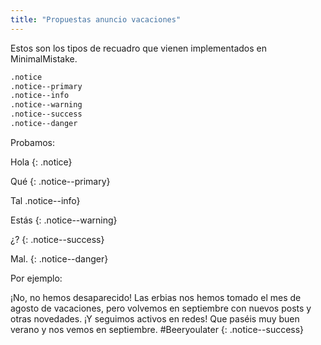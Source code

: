 ```yaml
---
title: "Propuestas anuncio vacaciones"
---
```


Estos son los tipos de recuadro que vienen implementados en MinimalMistake.

```markdown
.notice
.notice--primary
.notice--info
.notice--warning
.notice--success
.notice--danger
```
Probamos:

Hola
{: .notice}


Qué
{: .notice--primary}

Tal
.notice--info}

Estás
{: .notice--warning}

¿?
{: .notice--success}

Mal.
{: .notice--danger}

Por ejemplo:

¡No, no hemos desaparecido! Las erbias nos hemos tomado el mes de agosto de vacaciones, pero volvemos en septiembre con nuevos posts y otras novedades. ¡Y seguimos activos en redes! Que paséis muy buen verano y nos vemos en septiembre. #Beeryoulater
{: .notice--success}
